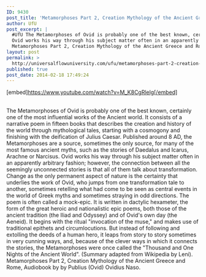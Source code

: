 ```yaml
---
ID: 9430
post_title: 'Metamorphoses Part 2, Creation Mythology of the Ancient Greece and Rome,  #UfU'
author: UfU
post_excerpt: |
  #UfU The Metamorphoses of Ovid is probably one of the best known, certainly one of the most influential works of the Ancient world. It consists of a narrative poem in fifteen books that describes the creation and history of the world through mythological tales, starting with a cosmogony and finishing with the deification of Julius Caesar. Published around 8 AD, the Metamorphoses are a source, sometimes the only source, for many of the most famous ancient myths, such as the stories of Daedalus and Icarus, Arachne or Narcisus.
  Ovid works his way through his subject matter often in an apparently arbitrary fashion; however, the connection between all the seemingly unconnected stories is that all of them talk about transformation. Change as the only permanent aspect of nature is the certainty that underlies the work of Ovid, who jumps from one transformation tale to another, sometimes retelling what had come to be seen as central events in the world of Greek myths and sometimes straying in odd directions. The poem is often called a mock-epic. It is written in dactylic hexameter, the form of the great heroic and nationalistic epic poems, both those of the ancient tradition (the Iliad and Odyssey) and of Ovid's own day (the Aeneid). It begins with the ritual "invocation of the muse," and makes use of traditional epithets and circumlocutions. But instead of following and extolling the deeds of a human hero, it leaps from story to story sometimes in very cunning ways, and, because of the clever ways in which it connects the stories, the Metamorphoses were once called the "Thousand and One Nights of the Ancient World". (Summary adapted from Wikipedia by Leni).
  Metamorphoses Part 2, Creation Mythology of the Ancient Greece and Rome, Audiobook by by Publius (Ovid) Ovidius Naso.
layout: post
permalink: >
  http://universalflowuniversity.com/ufu/metamorphoses-part-2-creation-mythology-of-the-ancient-greece-and-rome-ufu/
published: true
post_date: 2014-02-18 17:49:24
---
```

[embed]https://www.youtube.com/watch?v=M_K8CgRlelg[/embed]</br></br>
<p>The Metamorphoses of Ovid is probably one of the best known, certainly one of the most influential works of the Ancient world. It consists of a narrative poem in fifteen books that describes the creation and history of the world through mythological tales, starting with a cosmogony and finishing with the deification of Julius Caesar. Published around 8 AD, the Metamorphoses are a source, sometimes the only source, for many of the most famous ancient myths, such as the stories of Daedalus and Icarus, Arachne or Narcisus. 
Ovid works his way through his subject matter often in an apparently arbitrary fashion; however, the connection between all the seemingly unconnected stories is that all of them talk about transformation. Change as the only permanent aspect of nature is the certainty that underlies the work of Ovid, who jumps from one transformation tale to another, sometimes retelling what had come to be seen as central events in the world of Greek myths and sometimes straying in odd directions. The poem is often called a mock-epic. It is written in dactylic hexameter, the form of the great heroic and nationalistic epic poems, both those of the ancient tradition (the Iliad and Odyssey) and of Ovid's own day (the Aeneid). It begins with the ritual "invocation of the muse," and makes use of traditional epithets and circumlocutions. But instead of following and extolling the deeds of a human hero, it leaps from story to story sometimes in very cunning ways, and, because of the clever ways in which it connects the stories, the Metamorphoses were once called the "Thousand and One Nights of the Ancient World". (Summary adapted from Wikipedia by Leni).
Metamorphoses Part 2, Creation Mythology of the Ancient Greece and Rome, Audiobook by by Publius (Ovid) Ovidius Naso.</p>